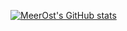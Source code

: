 [![MeerOst's GitHub stats](https://github-readme-stats.vercel.app/api?username=MeerOst&theme=dark)](https://github.com/anuraghazra/github-readme-stats)
